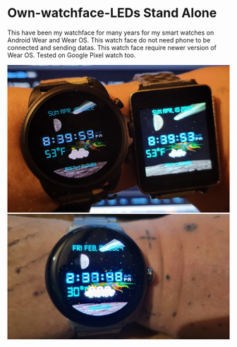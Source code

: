 # Own-watchface-LEDs Stand Alone

This have been my watchface for many years for my smart watches on Android Wear and Wear OS.
This watch face do not need phone to be connected and sending datas. 
This watch face require newer version of Wear OS. Tested on Google Pixel watch too.     

![My Watches](watches.jpg)
![My Pixel](pixel.jpg)